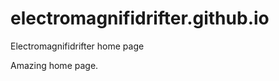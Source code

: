 # electromagnifidrifter.github.io
Electromagnifidrifter home page

Amazing home page.  

  
  
  
    
      
            
    
        

          

  
  
    

        
  

    
    
    

  
  



    
  

  

  
    
  
  


    
    





    
  

  
  
  

  
  


     









  









